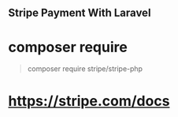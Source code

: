 ## Stripe Payment With Laravel

# composer require
> composer require stripe/stripe-php

# https://stripe.com/docs
